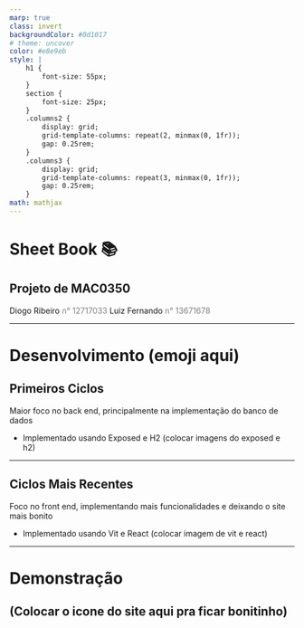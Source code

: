 ```yaml
---
marp: true
class: invert
backgroundColor: #0d1017
# theme: uncover
color: #e8e9eb
style: |
    h1 {
        font-size: 55px;
    }
    section {
        font-size: 25px;
    }
    .columns2 {
        display: grid;
        grid-template-columns: repeat(2, minmax(0, 1fr));
        gap: 0.25rem;
    }
    .columns3 {
        display: grid;
        grid-template-columns: repeat(3, minmax(0, 1fr));
        gap: 0.25rem;
    }
math: mathjax
---
```


# <!---fit---> Sheet Book :books:
## Projeto de MAC0350
Diogo Ribeiro <span style="color:grey">n° 12717033</span>
Luiz Fernando <span style="color:grey">n° 13671678</span>

---

# Desenvolvimento (emoji aqui)
## Primeiros Ciclos 

Maior foco no back end, principalmente na implementação do banco de dados
- Implementado usando Exposed e H2
  (colocar imagens do exposed e h2)

---
## Ciclos Mais Recentes
Foco no front end, implementando mais funcionalidades e deixando o site mais bonito
- Implementado usando Vit e React (colocar imagem de vit e react)

---

# Demonstração
(Colocar o icone do site aqui pra ficar bonitinho)
---
